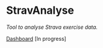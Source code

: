 # StravAnalyse

*Tool to analyse Strava exercise data.*

[Dashboard](https://share.streamlit.io/keishk/stravanalyse/main) [In progress]
